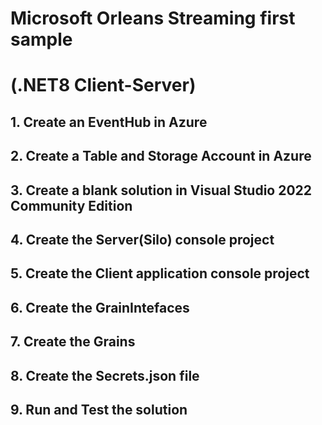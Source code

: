 # Microsoft Orleans Streaming first sample    

# (.NET8 Client-Server)

## 1. Create an EventHub in Azure

## 2. Create a Table and Storage Account in Azure


## 3. Create a blank solution in Visual Studio 2022 Community Edition


## 4. Create the Server(Silo) console project


## 5. Create the Client application console project


## 6. Create the GrainIntefaces 


## 7. Create the Grains

## 8. Create the Secrets.json file


## 9. Run and Test the solution


